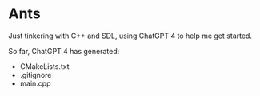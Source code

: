 # Ants

Just tinkering with C++ and SDL, using ChatGPT 4 to help me get started.

So far, ChatGPT 4 has generated:
- CMakeLists.txt
- .gitignore
- main.cpp
